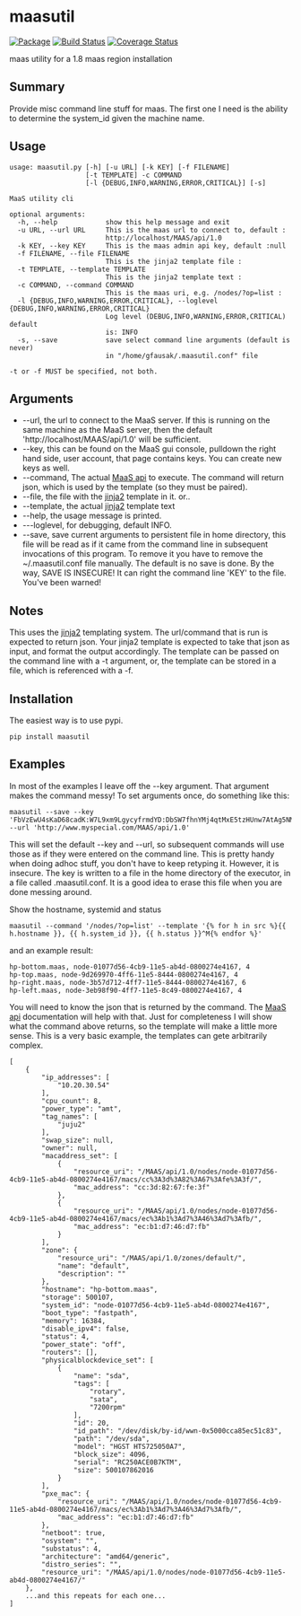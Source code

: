 # maasutil
[![Package](https://badge.fury.io/py/maasutil.svg)](https://pypi.python.org/pypi/maasutil)
[![Build Status](https://travis-ci.org/lgfausak/maasutil.svg?branch=master)](https://travis-ci.org/lgfausak/maasutil)
[![Coverage Status](https://coveralls.io/repos/lgfausak/maasutil/badge.svg?branch=master&service=github)](https://coveralls.io/github/lgfausak/maasutil?branch=master)


maas utility for a 1.8 maas region installation

## Summary
Provide misc command line stuff for maas. The first one I need
is the ability to determine the system_id given the machine name.

## Usage
```
usage: maasutil.py [-h] [-u URL] [-k KEY] [-f FILENAME]
                   [-t TEMPLATE] -c COMMAND
                   [-l {DEBUG,INFO,WARNING,ERROR,CRITICAL}] [-s]

MaaS utility cli

optional arguments:
  -h, --help            show this help message and exit
  -u URL, --url URL     This is the maas url to connect to, default :
                        http://localhost/MAAS/api/1.0
  -k KEY, --key KEY     This is the maas admin api key, default :null
  -f FILENAME, --file FILENAME
                        This is the jinja2 template file :
  -t TEMPLATE, --template TEMPLATE
                        This is the jinja2 template text :
  -c COMMAND, --command COMMAND
                        This is the maas uri, e.g. /nodes/?op=list :
  -l {DEBUG,INFO,WARNING,ERROR,CRITICAL}, --loglevel {DEBUG,INFO,WARNING,ERROR,CRITICAL}
                        Log level (DEBUG,INFO,WARNING,ERROR,CRITICAL) default
                        is: INFO
  -s, --save            save select command line arguments (default is never)
                        in "/home/gfausak/.maasutil.conf" file

-t or -f MUST be specified, not both.
```
## Arguments
* --url, the url to connect to the MaaS server.  If this is running on the same machine as the MaaS server, then the default 'http://localhost/MAAS/api/1.0' will be sufficient.
* --key, this can be found on the MaaS gui console, pulldown the right hand side, user account, that page contains keys.  You can create new keys as well.
* --command, The actual [MaaS api](https://maas.ubuntu.com/docs/api.html) to execute.  The command will return json, which is used by the template (so they must be paired).
* --file, the file with the [jinja2](http://jinja.pocoo.org/docs/dev/) template in it. or..
* --template, the actual [jinja2](http://jinja.pocoo.org/docs/dev/) template text
* --help, the usage message is printed.
* ---loglevel, for debugging, default INFO.
* --save, save current arguments to persistent file in home directory, this file will be read as if it came from the command line in subsequent invocations of this program.  To remove it you have to remove the ~/.maasutil.conf file manually. The default is no save is done.  By the way, SAVE IS INSECURE!  It can right the command line 'KEY' to the file.  You've been warned!

## Notes
This uses the [jinja2](http://jinja.pocoo.org/docs/dev/) templating system.  The url/command that is run is expected to return json.  Your jinja2 template is expected to take that json as input, and format the output accordingly. The template can be passed on the command line with a -t argument, or, the template can be stored in a file, which is referenced with a -f.

## Installation
The easiest way is to use pypi.
```
pip install maasutil
```

## Examples
In most of the examples I leave off the --key argument.  That argument makes the command messy! To set arguments once, do something like this:

```
maasutil --save --key 'FbVzEwU4sKaD68cadK:W7L9xm9LgycyfrmdYD:DbSW7fhnYMj4qtMxE5tzHUnw7AtAg5NM' --url 'http://www.myspecial.com/MAAS/api/1.0'
```

This will set the default --key and --url, so subsequent commands will use those as if they were entered on the command line.  This is pretty handy when doing adhoc stuff, you don't have to keep retyping it.  However, it is insecure.  The key is written to a file in the home directory of the executor, in a file called .maasutil.conf.  It is a good idea to erase this file when you are done messing around.


Show the hostname, systemid and status
```
maasutil --command '/nodes/?op=list' --template '{% for h in src %}{{ h.hostname }}, {{ h.system_id }}, {{ h.status }}^M{% endfor %}'
```

and an example result:
```
hp-bottom.maas, node-01077d56-4cb9-11e5-ab4d-0800274e4167, 4
hp-top.maas, node-9d269970-4ff6-11e5-8444-0800274e4167, 4
hp-right.maas, node-3b57d712-4ff7-11e5-8444-0800274e4167, 6
hp-left.maas, node-3eb98f90-4ff7-11e5-8c49-0800274e4167, 4
```

You will need to know the json that is returned by the command.  The [MaaS api](https://maas.ubuntu.com/docs/api.html)  documentation will help with that.  Just for completeness I will show what the command above returns, so the template will make a little more sense.  This is a very basic example, the templates can gete arbitrarily complex.
```
[
    {
        "ip_addresses": [
            "10.20.30.54"
        ],
        "cpu_count": 8,
        "power_type": "amt",
        "tag_names": [
            "juju2"
        ],
        "swap_size": null,
        "owner": null,
        "macaddress_set": [
            {
                "resource_uri": "/MAAS/api/1.0/nodes/node-01077d56-4cb9-11e5-ab4d-0800274e4167/macs/cc%3A3d%3A82%3A67%3Afe%3A3f/",
                "mac_address": "cc:3d:82:67:fe:3f"
            },
            {
                "resource_uri": "/MAAS/api/1.0/nodes/node-01077d56-4cb9-11e5-ab4d-0800274e4167/macs/ec%3Ab1%3Ad7%3A46%3Ad7%3Afb/",
                "mac_address": "ec:b1:d7:46:d7:fb"
            }
        ],
        "zone": {
            "resource_uri": "/MAAS/api/1.0/zones/default/",
            "name": "default",
            "description": ""
        },
        "hostname": "hp-bottom.maas",
        "storage": 500107,
        "system_id": "node-01077d56-4cb9-11e5-ab4d-0800274e4167",
        "boot_type": "fastpath",
        "memory": 16384,
        "disable_ipv4": false,
        "status": 4,
        "power_state": "off",
        "routers": [],
        "physicalblockdevice_set": [
            {
                "name": "sda",
                "tags": [
                    "rotary",
                    "sata",
                    "7200rpm"
                ],
                "id": 20,
                "id_path": "/dev/disk/by-id/wwn-0x5000cca85ec51c83",
                "path": "/dev/sda",
                "model": "HGST HTS725050A7",
                "block_size": 4096,
                "serial": "RC250ACE0B7KTM",
                "size": 500107862016
            }
        ],
        "pxe_mac": {
            "resource_uri": "/MAAS/api/1.0/nodes/node-01077d56-4cb9-11e5-ab4d-0800274e4167/macs/ec%3Ab1%3Ad7%3A46%3Ad7%3Afb/",
            "mac_address": "ec:b1:d7:46:d7:fb"
        },
        "netboot": true,
        "osystem": "",
        "substatus": 4,
        "architecture": "amd64/generic",
        "distro_series": "",
        "resource_uri": "/MAAS/api/1.0/nodes/node-01077d56-4cb9-11e5-ab4d-0800274e4167/"
    },
    ...and this repeats for each one...
]
```


